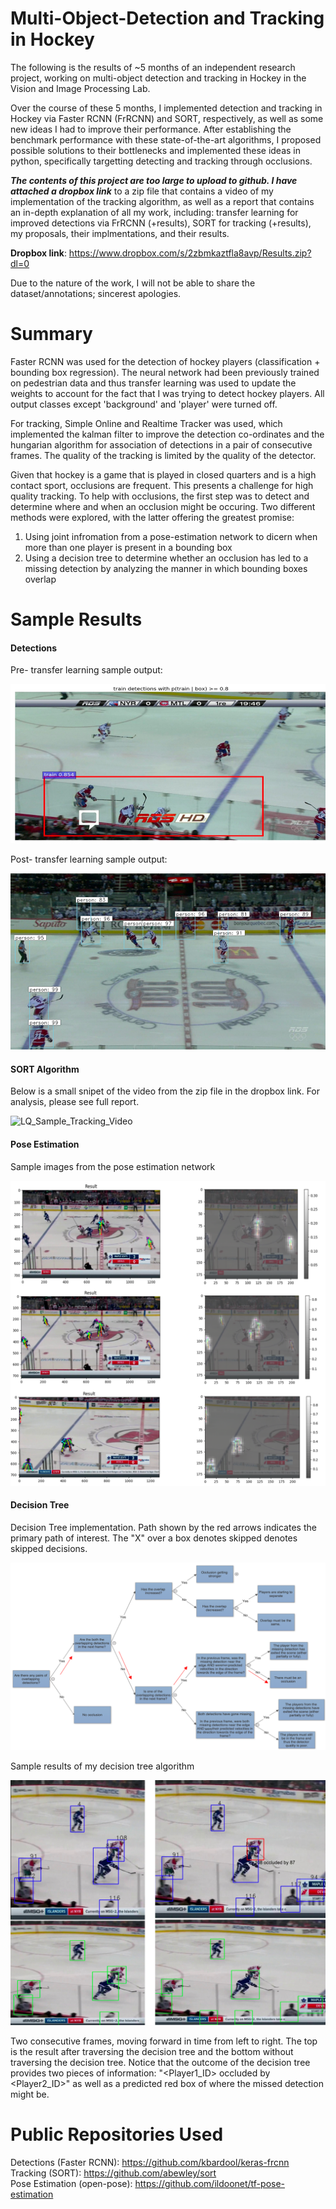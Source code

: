 # Multi-Object-Detection and Tracking in Hockey

The following is the results of ~5 months of an independent research project, working on multi-object detection and tracking in Hockey in the Vision and Image Processing Lab.

Over the course of these 5 months, I implemented detection and tracking in Hockey via Faster RCNN (FrRCNN) and SORT, respectively, as well as some new ideas I had to improve their performance. After establishing the benchmark performance with these state-of-the-art algorithms, I proposed possible solutions to their bottlenecks and implemented these ideas in python, specifically targetting detecting and tracking through occlusions. 

**_The contents of this project are too large to upload to github. I have attached a dropbox link_** to a zip file
that contains a video of my implementation of the tracking algorithm, as well as a report that contains an in-depth explanation of all my work, including: transfer learning for improved detections via FrRCNN (+results), SORT for tracking (+results), my proposals, their implmentations, and their results.

**Dropbox link**: https://www.dropbox.com/s/2zbmkaztfla8avp/Results.zip?dl=0

Due to the nature of the work, I will not be able to share the dataset/annotations; sincerest apologies.

# Summary

Faster RCNN was used for the detection of hockey players (classification + bounding box regression). The neural network had been previously trained on pedestrian data and thus transfer learning was used to update the weights to account for the fact that I was trying to detect hockey players. All output classes except 'background' and 'player' were turned off. 

For tracking, Simple Online and Realtime Tracker was used, which implemented the kalman filter to improve the detection co-ordinates and the hungarian algorithm for association of detections in a pair of consecutive frames. The quality of the tracking is limited by the quality of the detector.

Given that hockey is a game that is played in closed quarters and is a high contact sport, occlusions are frequent. This presents a challenge for high quality tracking. To help with occlusions, the first step was to detect and determine where and when an occlusion might be occuring. Two different methods were explored, with the latter offering the greatest promise:

1) Using joint infromation from a pose-estimation network to dicern when more than one player is present in a bounding box <br/>
2) Using a decision tree to determine whether an occlusion has led to a missing detection by analyzing the manner in which bounding boxes overlap


# Sample Results

#### Detections

Pre- transfer learning sample output:

![Pre- transfer learning](Images/pre_TL.png)

Post- transfer learning sample output:

![Post- transfer learning](Images/post_TL.png)

#### SORT Algorithm

Below is a small snipet of the video from the zip file in the dropbox link. For analysis, please see full report. 

![LQ_Sample_Tracking_Video](/LQ_Tracked_sample.gif)

#### Pose Estimation

Sample images from the pose estimation network

![Pre- transfer learning](Images/PE.png)

#### Decision Tree

Decision Tree implementation. Path shown by the red arrows indicates the primary path of interest. The "X" over a box denotes skipped  denotes skipped decisions. 

![Decision Tree](Images/DT.png)


Sample results of my decision tree algorithm

![Decision Tree](Images/DT_output.png)

Two consecutive frames, moving forward in time from left to right. The top is the result after traversing the decision tree and the bottom without traversing the decision tree. Notice that the outcome of the decision tree provides two pieces of information: "<Player1_ID> occluded by <Player2_ID>" as well as a predicted red box of where the missed detection might be.

# Public Repositories Used

Detections (Faster RCNN): https://github.com/kbardool/keras-frcnn <br/>
Tracking (SORT): https://github.com/abewley/sort <br/>
Pose Estimation (open-pose): https://github.com/ildoonet/tf-pose-estimation


